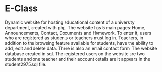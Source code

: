 # E-Class
Dynamic website for hosting educational content of a university department, created with php. The website
has 5 main pages: Home, Announcements, Contact, Documents and Homework. To enter it, users who are 
registered as students or teachers must log in. Teachers, in addition to the browsing feature available for
students, have the ability to add, edit and delete data. There is also an email contact form. The website database
created in sql. The registered users on the website are two students and one teacher and their account details are
it appears in the student2975.sql file.
